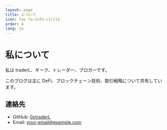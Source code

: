 ```yaml
---
layout: page
title: について
icon: fas fa-info-circle
order: 4
lang: ja
---
```


# 私について

私は traderL、ギーク、トレーダー、ブロガーです。

このブログは主に DeFi、ブロックチェーン技術、取引戦略について共有しています。

## 連絡先

- GitHub: [0xtraderL](https://github.com/0xtraderL)
- Email: your-email@example.com 